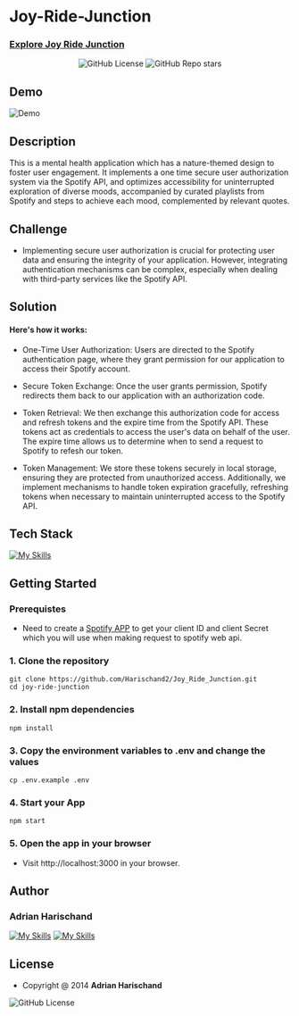 # Joy-Ride-Junction

### [Explore Joy Ride Junction](https://joy-ride-junction.vercel.app/)
<p align="center">
  <img src="https://img.shields.io/github/license/Harischand2/Joy_Ride_Junction" alt="GitHub License">
  <img src="https://img.shields.io/github/stars/Harischand2/Joy_Ride_Junction" alt="GitHub Repo stars">
</p>

## Demo
![Demo](Demo_JJF.gif)


## Description
This is a mental health application which has a nature-themed design to foster user engagement. It implements a one time secure user authorization system via the Spotify API, and optimizes accessibility for uninterrupted exploration of diverse moods, accompanied by curated playlists from Spotify and steps to achieve each mood, complemented by relevant quotes.
## Challenge 
* Implementing secure user authorization is crucial for protecting user data and ensuring the integrity of your application. However, integrating authentication mechanisms can be complex, especially when dealing with third-party services like the Spotify API.
## Solution
#### Here's how it works:

* One-Time User Authorization: Users are directed to the Spotify authentication page, where they grant permission for our application to access their Spotify account.

* Secure Token Exchange: Once the user grants permission, Spotify redirects them back to our application with an authorization code.

* Token Retrieval: We then exchange this authorization code for access and refresh tokens and the expire time from the Spotify API. These tokens act as credentials to access the user's data on behalf of the user. The expire time allows us to determine when to send a request to Spotify to refesh our token.

* Token Management: We store these tokens securely in local storage, ensuring they are protected from unauthorized access. Additionally, we implement mechanisms to handle token expiration gracefully, refreshing tokens when necessary to maintain uninterrupted access to the Spotify API.

## Tech Stack

[![My Skills](https://skillicons.dev/icons?i=html,css,react,js,bootstrap)](https://skillicons.dev)


## Getting Started
### Prerequistes
* Need to create a [Spotify APP](https://developer.spotify.com/documentation/web-api/concepts/apps) to get your client ID and client Secret which you will use when making request to spotify web api.

### 1. Clone the repository
```shell
git clone https://github.com/Harischand2/Joy_Ride_Junction.git
cd joy-ride-junction
```
### 2. Install npm dependencies
```shell
npm install
```
### 3. Copy the environment variables to .env and change the values
```shell
cp .env.example .env
```
### 4. Start your App
```shell
npm start
```
### 5. Open the app in your browser
* Visit http://localhost:3000 in your browser.

## Author
### Adrian Harischand

[![My Skills](https://skillicons.dev/icons?i=github)](https://github.com/Harischand2)
[![My Skills](https://skillicons.dev/icons?i=linkedin)](https://www.linkedin.com/in/adrian-harischand-94b803236/)


## License
* Copyright @ 2014 <b>Adrian Harischand</b> <br>
 <img src="https://img.shields.io/badge/license-MIT-yellow.svg" alt="GitHub License">
